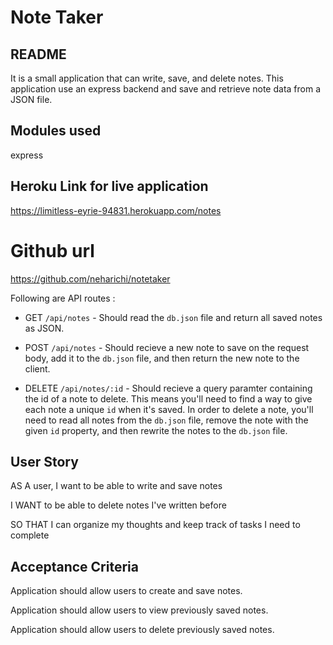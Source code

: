 # Note Taker

## README

It is a small application that can  write, save, and delete notes. This application use an express backend and save and retrieve note data from a JSON file.

## Modules used
express

## Heroku Link for live application

https://limitless-eyrie-94831.herokuapp.com/notes

# Github url
https://github.com/neharichi/notetaker



Following are  API routes :

  * GET `/api/notes` - Should read the `db.json` file and return all saved notes as JSON.

  * POST `/api/notes` - Should recieve a new note to save on the request body, add it to the `db.json` file, and then return the new note to the client.

  * DELETE `/api/notes/:id` - Should recieve a query paramter containing the id of a note to delete. This means you'll need to find a way to give each note a unique `id` when it's saved. In order to delete a note, you'll need to read all notes from the `db.json` file, remove the note with the given `id` property, and then rewrite the notes to the `db.json` file.

## User Story

AS A user, I want to be able to write and save notes

I WANT to be able to delete notes I've written before

SO THAT I can organize my thoughts and keep track of tasks I need to complete


## Acceptance Criteria

Application should allow users to create and save notes.

Application should allow users to view previously saved notes.

Application should allow users to delete previously saved notes.


